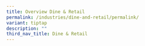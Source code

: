 ```yaml
---
title: Overview Dine & Retail
permalink: /industries/dine-and-retail/permalink/
variant: tiptap
description: ""
third_nav_title: Dine & Retail
---
```

